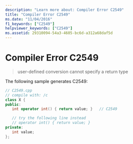 ```yaml
---
description: "Learn more about: Compiler Error C2549"
title: "Compiler Error C2549"
ms.date: "11/04/2016"
f1_keywords: ["C2549"]
helpviewer_keywords: ["C2549"]
ms.assetid: 29310094-54a3-4605-bc6d-a312a68daf5d
---
```

# Compiler Error C2549

> user-defined conversion cannot specify a return type

The following sample generates C2549:

```cpp
// C2549.cpp
// compile with: /c
class X {
public:
   int operator int() { return value; }   // C2549

   // try the following line instead
   // operator int() { return value; }
private:
   int value;
};
```
